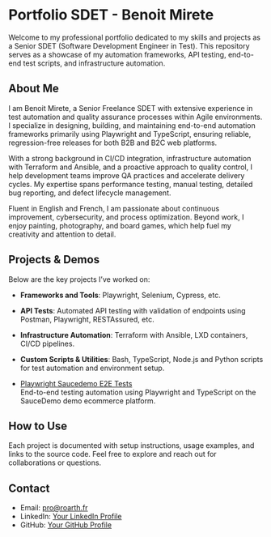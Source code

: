 # Portfolio SDET - Benoit Mirete

Welcome to my professional portfolio dedicated to my skills and projects as a Senior SDET (Software Development Engineer in Test). This repository serves as a showcase of my automation frameworks, API testing, end-to-end test scripts, and infrastructure automation.

## About Me

I am Benoit Mirete, a Senior Freelance SDET with extensive experience in test automation and quality assurance processes within Agile environments. I specialize in designing, building, and maintaining end-to-end automation frameworks primarily using Playwright and TypeScript, ensuring reliable, regression-free releases for both B2B and B2C web platforms.

With a strong background in CI/CD integration, infrastructure automation with Terraform and Ansible, and a proactive approach to quality control, I help development teams improve QA practices and accelerate delivery cycles. My expertise spans performance testing, manual testing, detailed bug reporting, and defect lifecycle management.

Fluent in English and French, I am passionate about continuous improvement, cybersecurity, and process optimization. Beyond work, I enjoy painting, photography, and board games, which help fuel my creativity and attention to detail.

## Projects & Demos

Below are the key projects I’ve worked on:

- **Frameworks and Tools**: Playwright, Selenium, Cypress, etc.
- **API Tests**: Automated API testing with validation of endpoints using Postman, Playwright, RESTAssured, etc.
- **Infrastructure Automation**: Terraform with Ansible, LXD containers, CI/CD pipelines.
- **Custom Scripts & Utilities**: Bash, TypeScript, Node.js and Python scripts for test automation and environment setup.

- [Playwright Saucedemo E2E Tests](https://github.com/BenoitMirete/playwright-ts-saucedemo-e2e)  
  End-to-end testing automation using Playwright and TypeScript on the SauceDemo demo ecommerce platform.

## How to Use

Each project is documented with setup instructions, usage examples, and links to the source code. Feel free to explore and reach out for collaborations or questions.

## Contact

- Email: pro@roarth.fr
- LinkedIn: [Your LinkedIn Profile](https://www.linkedin.com/in/benoit-mirete-25311637/)
- GitHub: [Your GitHub Profile](https://github.com/BenoitMirete)
